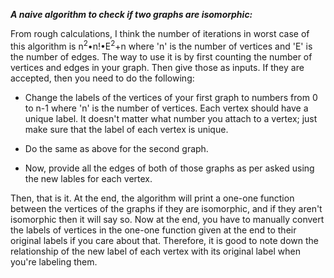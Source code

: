   <b><i>A naive algorithm to check if two graphs are isomorphic:</i></b><br>

  From rough calculations, I think the number of iterations in worst case of this algorithm is n<sup>2</sup>•n!•E<sup>2</sup>+n where 'n' is the number of vertices
  and 'E' is the number of edges. The way to use it is by first counting the number of vertices and edges in your graph. Then give those as inputs. 
  If they are accepted, then you need to do the following:<br>
  
  * Change the labels of the vertices of your first graph to numbers from 0 to n-1 where 'n' is the number of vertices. Each vertex should have a unique label. It doesn't 
    matter what number you attach to a vertex; just make sure that the label of each vertex is unique. 
    
  * Do the same as above for the second graph. 
  
  * Now, provide all the edges of both of those graphs as per asked using the new lables for each vertex. 
  
  Then, that is it. At the end, the algorithm will print a one-one function between the vertices of the graphs if they are isomorphic, and if they aren't isomorphic
  then it will say so. Now at the end, you have to manually convert the labels of vertices in the one-one function given at the end to their original labels if you care
  about that. Therefore, it is good to note down the relationship of the new label of each vertex with its original label when you're labeling them. 
